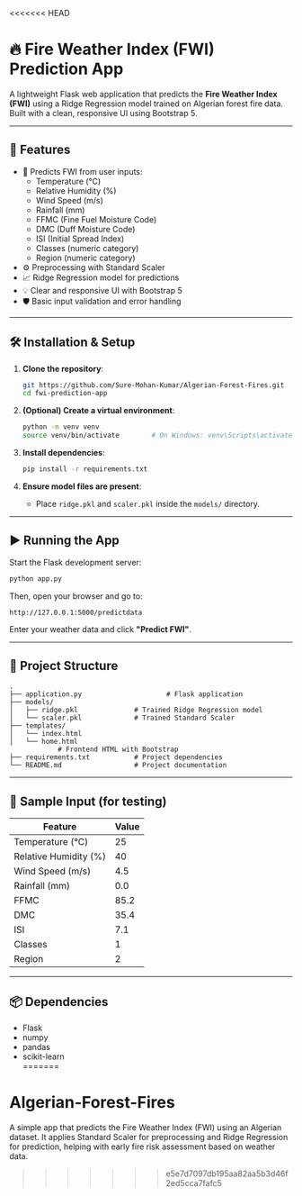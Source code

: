 <<<<<<< HEAD
# 🔥 Fire Weather Index (FWI) Prediction App

A lightweight Flask web application that predicts the **Fire Weather Index (FWI)** using a Ridge Regression model trained on Algerian forest fire data. Built with a clean, responsive UI using Bootstrap 5.

---

## 🚀 Features

- 🔢 Predicts FWI from user inputs:
  - Temperature (°C)
  - Relative Humidity (%)
  - Wind Speed (m/s)
  - Rainfall (mm)
  - FFMC (Fine Fuel Moisture Code)
  - DMC (Duff Moisture Code)
  - ISI (Initial Spread Index)
  - Classes (numeric category)
  - Region (numeric category)
- ⚙️ Preprocessing with Standard Scaler
- 📈 Ridge Regression model for predictions
- 💡 Clear and responsive UI with Bootstrap 5
- 🛡️ Basic input validation and error handling

---

## 🛠️ Installation & Setup

1. **Clone the repository**:
   ```bash
   git https://github.com/Sure-Mohan-Kumar/Algerian-Forest-Fires.git
   cd fwi-prediction-app
   ```

2. **(Optional) Create a virtual environment**:
   ```bash
   python -m venv venv
   source venv/bin/activate        # On Windows: venv\Scripts\activate
   ```

3. **Install dependencies**:
   ```bash
   pip install -r requirements.txt
   ```

4. **Ensure model files are present**:
   - Place `ridge.pkl` and `scaler.pkl` inside the `models/` directory.

---

## ▶️ Running the App

Start the Flask development server:
```bash
python app.py
```

Then, open your browser and go to:
```
http://127.0.0.1:5000/predictdata
```

Enter your weather data and click **"Predict FWI"**.

---

## 🧭 Project Structure

```
.
├── application.py                     # Flask application
├── models/
│   ├── ridge.pkl              # Trained Ridge Regression model
│   └── scaler.pkl             # Trained Standard Scaler
├── templates/
│   └── index.html
│   └── home.html
            # Frontend HTML with Bootstrap
├── requirements.txt           # Project dependencies
└── README.md                  # Project documentation
```

---

## 🧪 Sample Input (for testing)

| Feature             | Value   |
|---------------------|---------|
| Temperature (°C)    | 25      |
| Relative Humidity (%) | 40    |
| Wind Speed (m/s)    | 4.5     |
| Rainfall (mm)       | 0.0     |
| FFMC                | 85.2    |
| DMC                 | 35.4    |
| ISI                 | 7.1     |
| Classes             | 1       |
| Region              | 2       |

---

## 📦 Dependencies

- Flask  
- numpy  
- pandas  
- scikit-learn  
=======
# Algerian-Forest-Fires
A simple app that predicts the Fire Weather Index (FWI) using an Algerian dataset. It applies Standard Scaler for preprocessing and Ridge Regression for prediction, helping with early fire risk assessment based on weather data.
>>>>>>> e5e7d7097db195aa82aa5b3d46f2ed5cca7fafc5
